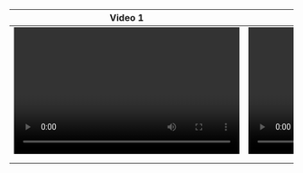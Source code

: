 | Video 1                                    | Video 2                                    |
|--------------------------------------------|--------------------------------------------|
| <video controls width="400" height="225"> | <video controls width="400" height="225"> |
|   <source src="https://github.com/LOORDyassin/web-25-days-for-login/blob/main/video/day%231.mp4" type="video/mp4"> |   <source src="video2.mp4" type="video/mp4"> |
| </video>                                   | </video>                                   |

